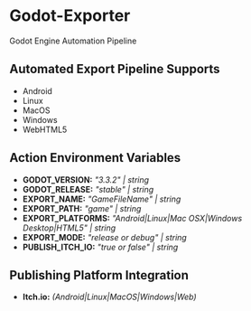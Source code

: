 # Godot-Exporter

Godot Engine Automation Pipeline

## Automated Export Pipeline Supports

- Android
- Linux
- MacOS
- Windows
- WebHTML5

## Action Environment Variables

- **GODOT_VERSION:** _"3.3.2" | string_
- **GODOT_RELEASE:** _"stable" | string_
- **EXPORT_NAME:** _"GameFileName" | string_
- **EXPORT_PATH:** _"game" | string_
- **EXPORT_PLATFORMS:** _"Android|Linux|Mac OSX|Windows Desktop|HTML5" | string_
- **EXPORT_MODE:** _"release or debug" | string_
- **PUBLISH_ITCH_IO:** _"true or false" | string_

## Publishing Platform Integration

- **Itch.io:** _(Android|Linux|MacOS|Windows|Web)_
